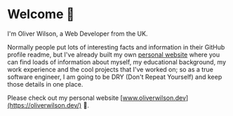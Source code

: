 # Welcome 👋

I'm Oliver Wilson, a Web Developer from the UK.

Normally people put lots of interesting facts and information in their GitHub profile readme, but I've already built my own [personal website](https://oliverwilson.dev/) where you can find loads of information about myself, my educational background, my work experience and the cool projects that I've worked on; so as a true software engineer, I am going to be DRY (Don't Repeat Yourself) and keep those details in one place.

Please check out my personal website [www.oliverwilson.dev](https://oliverwilson.dev/) 🙂.
